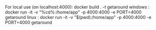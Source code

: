 For local use (on localhost:4000): 
docker build . -t getaround
windows : docker run -it -v "%cd%:/home/app" -p 4000:4000 -e PORT=4000 getaround
linux   : docker run -it -v "$(pwd):/home/app" -p 4000:4000 -e PORT=4000 getaround